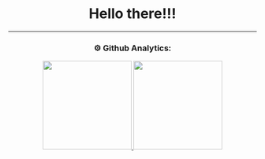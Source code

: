 <h1 align="center">
   Hello there!!!
</h1>

---


<div align="center">
  
  <h3>
    ⚙️ Github Analytics:
  </h3>
   <a href="https://github.com/leonardofalango">
      <img height="180em" src="https://github-readme-stats.vercel.app/api?username=leonardofalango&show_icons=true&theme=tokyonight&include_all_commits=true"/>
   </a>
   <a href="https://github.com/leonardofalango">
      <img height="180em" src="https://github-readme-stats.vercel.app/api/top-langs/?username=leonardofalango&layout=compact&langs_count=8&theme=tokyonight"/>
   </a>
</div>

##

  

